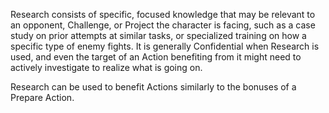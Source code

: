 Research consists of specific, focused knowledge that may be relevant to an opponent, Challenge, or Project the character is facing, such as a case study on prior attempts at similar tasks, or specialized training on how a specific type of enemy fights. It is generally Confidential when Research is used, and even the target of an Action benefiting from it might need to actively investigate to realize what is going on.

Research can be used to benefit Actions similarly to the bonuses of a Prepare Action.